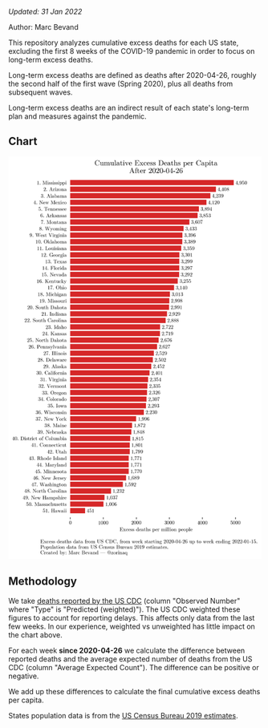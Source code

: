 *Updated: 31 Jan 2022*

Author: Marc Bevand

This repository analyzes cumulative excess deaths for each US state, excluding
the first 8 weeks of the COVID-19 pandemic in order to focus on
long-term excess deaths.

Long-term excess deaths are defined as deaths after 2020-04-26, roughly the
second half of the first wave (Spring 2020), plus all deaths from subsequent
waves.

Long-term excess deaths are an indirect result of each state's long-term plan
and measures against the pandemic.

## Chart

![Cumulative excess deaths for each US state](e.png)

## Methodology

We take [deaths reported by the US
CDC](https://data.cdc.gov/NCHS/Excess-Deaths-Associated-with-COVID-19/xkkf-xrst/)
(column "Observed Number" where "Type" is "Predicted (weighted)"). The US
CDC weighted these figures to account for reporting delays. This
affects only data from the last few weeks. In our experience, weighted vs
unweighted has little impact on the chart above.

For each week **since 2020-04-26** we calculate the difference between reported
deaths and the average expected number of deaths from the US CDC (column
"Average Expected Count"). The difference can be positive or negative.

We add up these differences to calculate the final cumulative excess deaths
per capita.

States population data is from the [US Census Bureau 2019 estimates](https://www2.census.gov/programs-surveys/popest/datasets/2010-2019/state/detail/SCPRC-EST2019-18+POP-RES.csv).
